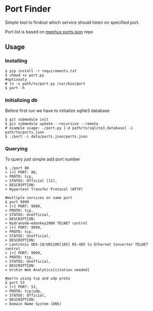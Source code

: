 # Port Finder

Simple tool to findout which service should listen on specified port.

Port list is based on [mephux ports.json](https://github.com/mephux/ports.json) repo


## Usage
### Installing
```
$ pip install -r requirements.txt
$ chmod +x port.py
#optionaly
# ln -s path/to/port.py /usr/bin/port
$ port -h
```

### Initializing db
Before first run we have to initialize sqlite3 database
```
$ git submodule init
$ git submodule update --recursive --remote
# example usage: ./port.py [-d path/to/sqlite3_database] -i path/to/ports.json
$ ./port -i data/ports.json/ports.json
```
### Querying
To query just simple add port number
```
$ ./port 80
> [+] PORT: 80,
> PROTO: tcp,
> STATUS: Official [11],
> DESCRIPTION:
> Hypertext Transfer Protocol (HTTP)

#mutliple services on same port
$ port 9999
> [+] PORT: 9999,
> PROTO: tcp,
> STATUS: Unofficial,
> DESCRIPTION:
> Hydranode—edonkey2000 TELNET control
> [+] PORT: 9999,
> PROTO: tcp,
> STATUS: Unofficial,
> DESCRIPTION:
> Lantronix UDS-10/UDS100[105] RS-485 to Ethernet Converter TELNET control
> [+] PORT: 9999,
> PROTO: tcp,
> STATUS: Unofficial,
> DESCRIPTION:
> Urchin Web Analytics[citation needed]

#ports using tcp and udp proto
$ port 53
> [+] PORT: 53,
> PROTO: tcp|udp,
> STATUS: Official,
> DESCRIPTION:
> Domain Name System (DNS) 
```
